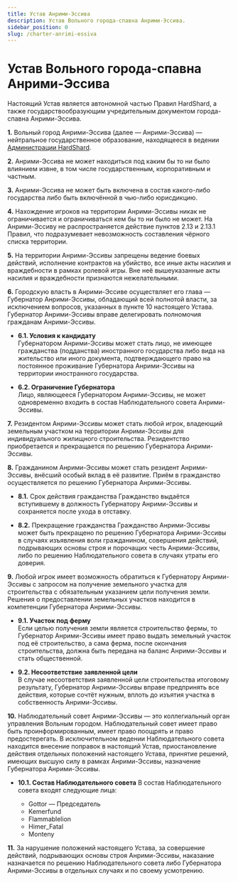 ```yaml
---
title: Устав Анрими-Эссива
description: Устав Вольного города-спавна Анрими-Эссива.
sidebar_posítion: 0
slug: /charter-anrimi-essiva
---
```


# Устав Вольного города-спавна Анрими-Эссива

Настоящий Устав является автономной частью Правил HardShard, а также государствообразующим учредительным документом города-спавна Анрими-Эссива.


**1.** Вольный город Анрими-Эссива (далее — Анрими-Эссива) — нейтральное государственное образование, находящееся в ведении [Администрации HardShard](../admins).

**2.** Анрими-Эссива не может находиться под каким бы то ни было влиянием извне, в том числе государственным, корпоративным и частным.

**3.** Анрими-Эссива не может быть включена в состав какого-либо государства либо быть включённой в чью-либо юрисдикцию.

**4.** Нахождение игроков на территории Анрими-Эссивы никак не ограничивается и ограничиваться кем бы то ни было не может. На Анрими-Эссиву не распространяется действие пунктов 2.13 и 2.13.1 Правил, что подразумевает невозможность составления чёрного списка территории.

**5.** На территории Анрими-Эссивы запрещены ведение боевых действий, исполнение контрактов на убийство, все иные акты насилия и враждебности в рамках ролевой игры. Вне неё вышеуказанные акты насилия и враждебности признаются нежелательными.

**6.** Городскую власть в Анрими-Эссиве осуществляет его глава — Губернатор Анрими-Эссивы, обладающий всей полнотой власти, за исключением вопросов, указанных в пункте 10 настоящего Устава. Губернатор Анрими-Эссивы вправе делегировать полномочия гражданам Анрими-Эссивы.

- **6.1. Условия к кандидату**\
Губернатором Анрими-Эссивы может стать лицо, не имеющее гражданства (подданства) иностранного государства либо вида на жительство или иного документа, подтверждающего право на постоянное проживание Губернатора Анрими-Эссивы на территории иностранного государства.

- **6.2. Ограничение Губернатора**\
Лицо, являющееся Губернатором Анрими-Эссивы, не может одновременно входить в состав Наблюдательного совета Анрими-Эссивы.

**7.** Резидентом Анрими-Эссивы может стать любой игрок, владеющий земельным участком на территории Анрими-Эссивы для индивидуального жилищного строительства. Резидентство приобретается и прекращается по решению Губернатора Анрими-Эссивы.

**8.** Гражданином Анрими-Эссивы может стать резидент Анрими-Эссивы, внёсший особый вклад в её развитие. Приём в гражданство осуществляется по решению Губернатора Анрими-Эссивы.

- **8.1.** Срок действия гражданства Гражданство выдаётся вступившему в должность Губернатору Анрими-Эссивы и сохраняется после ухода в отставку.

- **8.2.** Прекращение гражданства Гражданство Анрими-Эссивы может быть прекращено по решению Губернатора Анрими-Эссивы в случаях изъявления воли гражданином, совершения действий, подрывающих основы строя и порочащих честь Анрими-Эссивы, либо по решению Наблюдательного совета в случаях утраты его доверия.

**9.** Любой игрок имеет возможность обратиться к Губернатору Анрими-Эссивы с запросом на получение земельного участка для строительства с обязательным указанием цели получения земли. Решения о предоставлении земельных участков находится в компетенции Губернатора Анрими-Эссивы.

- **9.1. Участок под ферму**\
Если целью получения земли является строительство фермы, то Губернатор Анрими-Эссивы имеет право выдать земельный участок под её строительство, а сама ферма, после окончания строительства, должна быть передана на баланс Анрими-Эссивы и стать общественной.

- **9.2. Несоответствие заявленной цели**\
В случае несоответствия заявленной цели строительства итоговому результату, Губернатор Анрими-Эссивы вправе предпринять все действия, которые сочтёт нужным, вплоть до изъятия участка в собственность Анрими-Эссивы.

**10.** Наблюдательный совет Анрими-Эссивы — это коллегиальный орган управления Вольным городом. Наблюдательный совет имеет право быть проинформированным, имеет право поощрять и право предостерегать. В исключительном ведении Наблюдательного совета находится внесение поправок в настоящий Устав, приостановление действия отдельных положений настоящего Устава, принятие решений, имеющих высшую силу в рамках Анрими-Эссивы, назначение Губернатора Анрими-Эссивы.

- **10.1. Состав Наблюдательного совета**
В состав Наблюдательного совета входят следующие лица:

  - Gottor — Председатель
  - Kemerfund
  - Flammablelion
  - Himer_Fatal
  - Monteny

**11.** За нарушение положений настоящего Устава, за совершение действий, подрывающих основы строя Анрими-Эссивы, наказание назначается по решению Наблюдательного совета либо Губернатора Анрими-Эссивы в отдельных случаях и по своему усмотрению.